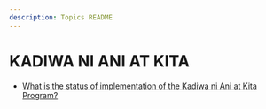 ```yaml
---
description: Topics README
---
```


# KADIWA NI ANI AT KITA


 - [What is the status of implementation of the Kadiwa ni Ani at Kita Program?](/2022/other-priority-programs-and-projects/kadiwa-ni-ani-at-kita/what-is-the-status-of-implementation-of-the-kadiwa-ni-ani-at-kita-program.html)
    
